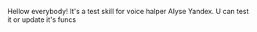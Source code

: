 Hellow everybody! 
It's a test skill for voice halper Alyse Yandex.
U can test it or update it's funcs
